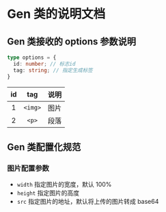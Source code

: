 # Gen 类的说明文档

## Gen 类接收的 options 参数说明

```typescript
type options = {
  id: number; // 标志id
  tag: string; // 指定生成标签
}
```

| id  |   tag   | 说明 |
| :-: | :-----: | :--: |
|  1  | `<img>` | 图片 |
|  2  |  `<p>`  | 段落 |

## Gen 类配置化规范

### 图片配置参数

- `width` 指定图片的宽度，默认 100%
- `height` 指定图片的高度
- `src` 指定图片的地址，默认将上传的图片转成 base64
